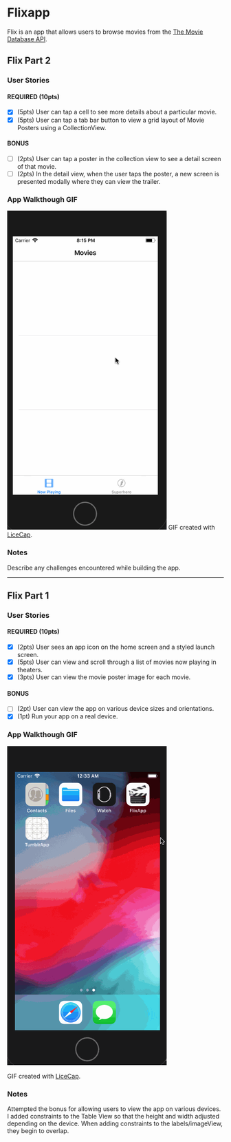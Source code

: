 # Flixapp
Flix is an app that allows users to browse movies from the [The Movie Database API](https://developers.themoviedb.org/3).


## Flix Part 2

### User Stories

#### REQUIRED (10pts)
- [x] (5pts) User can tap a cell to see more details about a particular movie.
- [x] (5pts) User can tap a tab bar button to view a grid layout of Movie Posters using a CollectionView.

#### BONUS
- [ ] (2pts) User can tap a poster in the collection view to see a detail screen of that movie.
- [ ] (2pts) In the detail view, when the user taps the poster, a new screen is presented modally where they can view the trailer.

### App Walkthough GIF

![](FlixAppPart2.gif)
GIF created with [LiceCap](http://www.cockos.com/licecap/).

### Notes
Describe any challenges encountered while building the app.

---

## Flix Part 1

### User Stories

#### REQUIRED (10pts)
- [x] (2pts) User sees an app icon on the home screen and a styled launch screen.
- [x] (5pts) User can view and scroll through a list of movies now playing in theaters.
- [x] (3pts) User can view the movie poster image for each movie.

#### BONUS
- [ ] (2pt) User can view the app on various device sizes and orientations.
- [x] (1pt) Run your app on a real device.

### App Walkthough GIF

![](FlixApp.gif)


GIF created with [LiceCap](http://www.cockos.com/licecap/).
### Notes
Attempted the bonus for allowing users to view the app on various devices. I added constraints to the Table View so that the height and width adjusted depending on the device. When adding constraints to the labels/imageView, they begin to overlap.

